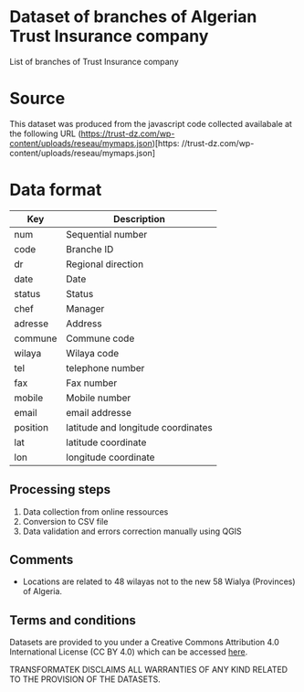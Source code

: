 # Dataset of branches of Algerian Trust Insurance company 
List of branches of Trust Insurance company 

# Source 

This dataset was produced from the javascript code collected availabale at the following URL 
(https://trust-dz.com/wp-content/uploads/reseau/mymaps.json)[https: //trust-dz.com/wp-content/uploads/reseau/mymaps.json]

# Data format 

| Key          | Description | 
| ------------ | -----------------------|
| num       | Sequential number |
| code | Branche ID   |
| dr| Regional direction |
| date | Date   |
| status | Status   |
| chef | Manager   |
| adresse | Address |
| commune | Commune code  |
| wilaya | Wilaya code      |
| tel | telephone number |
| fax | Fax number |
| mobile | Mobile number |
| email | email addresse |
| position | latitude and longitude coordinates |
| lat | latitude coordinate |
| lon | longitude coordinate |


## Processing steps

1. Data collection from online ressources
1. Conversion to CSV file
1. Data validation and errors correction manually using QGIS

## Comments

- Locations are related to 48 wilayas not to the new 58 Wialya (Provinces) of Algeria.

## Terms and conditions

Datasets are provided to you under a Creative Commons Attribution 4.0 International License (CC BY 4.0) which can be accessed [here](https://creativecommons.org/licenses/by/4.0/).

TRANSFORMATEK DISCLAIMS ALL WARRANTIES OF ANY KIND RELATED TO THE PROVISION OF THE DATASETS.
